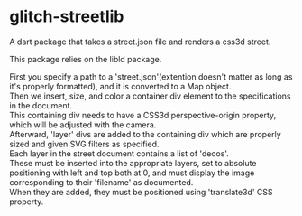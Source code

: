glitch-streetlib
================

A dart package that takes a street.json file and renders a css3d street.

This package relies on the libld package.


First you specify a path to a 'street.json'(extention doesn't matter as long as it's properly formatted), and it is converted to a Map object.  
Then we insert, size, and color a container div element to the specifications in the document.  
This containing div needs to have a CSS3d perspective-origin property, which will be adjusted with the camera.  
Afterward, 'layer' divs are added to the containing div which are properly sized and given SVG filters as specified.  
Each layer in the street document contains a list of 'decos'.  
These must be inserted into the appropriate layers, set to absolute positioning with left and top both at 0, and must display the image corresponding to their 'filename' as documented.  
When they are added, they must be positioned using 'translate3d' CSS property.
